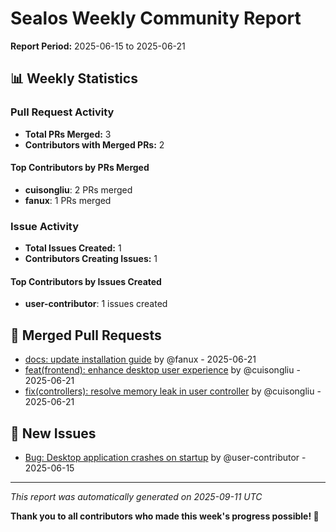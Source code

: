 # Sealos Weekly Community Report

**Report Period:** 2025-06-15 to 2025-06-21

## 📊 Weekly Statistics

### Pull Request Activity

- **Total PRs Merged:** 3
- **Contributors with Merged PRs:** 2

#### Top Contributors by PRs Merged

- **cuisongliu**: 2 PRs merged
- **fanux**: 1 PRs merged

### Issue Activity

- **Total Issues Created:** 1
- **Contributors Creating Issues:** 1

#### Top Contributors by Issues Created

- **user-contributor**: 1 issues created

## 🚀 Merged Pull Requests

- [docs: update installation guide](https://github.com/labring/sealos/pull/6026) by @fanux - 2025-06-21
- [feat(frontend): enhance desktop user experience](https://github.com/labring/sealos/pull/6024) by @cuisongliu - 2025-06-21
- [fix(controllers): resolve memory leak in user controller](https://github.com/labring/sealos/pull/6025) by @cuisongliu - 2025-06-21

## 🐛 New Issues

- [Bug: Desktop application crashes on startup](https://github.com/labring/sealos/issues/8024) by @user-contributor - 2025-06-15

---

*This report was automatically generated on 2025-09-11 UTC*

**Thank you to all contributors who made this week's progress possible! 🎉**
